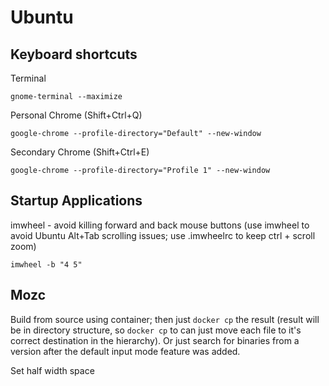# Ubuntu
## Keyboard shortcuts
Terminal
```
gnome-terminal --maximize
```
Personal Chrome (Shift+Ctrl+Q)
```
google-chrome --profile-directory="Default" --new-window
```
Secondary Chrome (Shift+Ctrl+E)
```
google-chrome --profile-directory="Profile 1" --new-window
```
## Startup Applications
imwheel - avoid killing forward and back mouse buttons (use imwheel to avoid Ubuntu Alt+Tab scrolling issues; use .imwheelrc to keep ctrl + scroll zoom)
```
imwheel -b "4 5"
```
## Mozc
Build from source using container; then just `docker cp` the result (result will be in directory structure, so `docker cp` to can just move each file to it's correct destination in the hierarchy). Or just search for binaries from a version after the default input mode feature was added.

Set half width space
